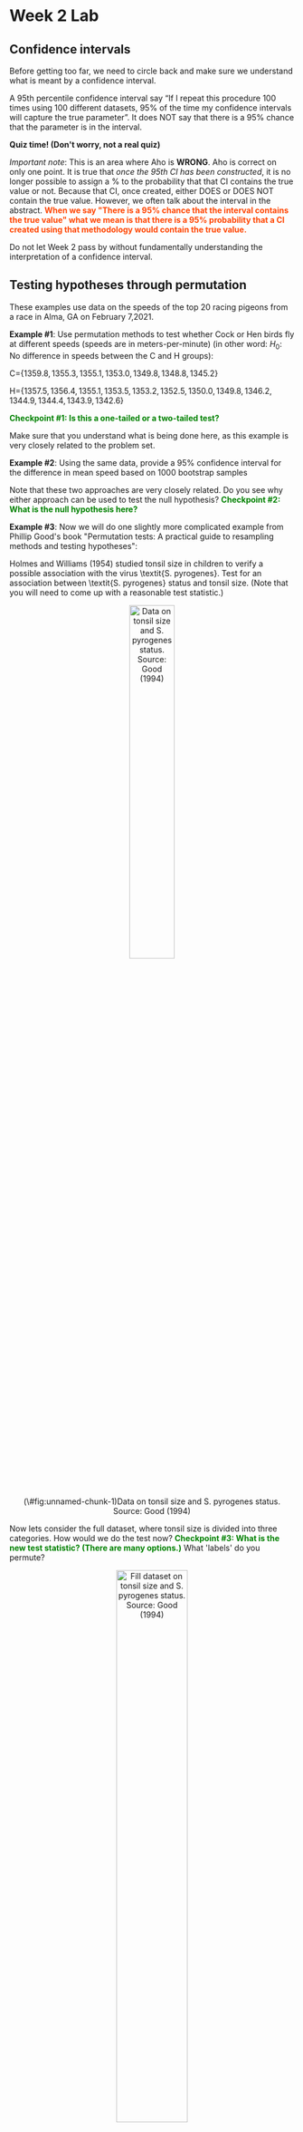 Week 2 Lab
=============

Confidence intervals
-----------------------

Before getting too far, we need to circle back and make sure we understand what is meant by a confidence interval. 

A 95th percentile confidence interval say “If I repeat this procedure 100 times using 100 different datasets, 95% of the time my confidence intervals will capture the true parameter”. It does NOT say that there is a 95% chance that the parameter is in the interval.

**Quiz time! (Don't worry, not a real quiz)**

*Important note*: This is an area where Aho is **WRONG**. Aho is correct on only one point. It is true that *once the 95th CI has been constructed*, it is no longer possible to assign a $\%$ to the probability that that CI contains the true value or not. Because that CI, once created, either DOES or DOES NOT contain the true value. However, we often talk about the interval in the abstract. **<span style="color: orangered;">When we say "There is a 95$\%$ chance that the interval contains the true value" what we mean is that there is a 95$\%$ probability that a CI created using that methodology would contain the true value.</span>**

Do not let Week 2 pass by without fundamentally understanding the interpretation of a confidence interval. 

Testing hypotheses through permutation
------------------------------------

These examples use data on the speeds of the top 20 racing pigeons from a race in Alma, GA on February 7,2021. 

**Example #1**: Use permutation methods to test whether Cock or Hen birds fly at different speeds (speeds are in meters-per-minute) (in other word: $H_{0}$: No difference in speeds between the C and H groups):

C=$\{1359.8,1355.3,1355.1,1353.0,1349.8,1348.8,1345.2\}$

H=$\{1357.5,1356.4,1355.1,1353.5,1353.2,1352.5,1350.0,1349.8,1346.2,1344.9,1344.4,1343.9,1342.6\}$

**<span style="color: green;">Checkpoint #1: Is this a one-tailed or a two-tailed test?</span>**

Make sure that you understand what is being done here, as this example is very closely related to the problem set.


**Example #2**: Using the same data, provide a 95% confidence interval for the difference in mean speed based on 1000 bootstrap samples

Note that these two approaches are very closely related. Do you see why either approach can be used to test the null hypothesis? **<span style="color: green;">Checkpoint #2: What is the null hypothesis here?</span>**

**Example #3**: Now we will do one slightly more complicated example from Phillip Good's book "Permutation tests: A practical guide to resampling methods and testing hypotheses":

Holmes and Williams (1954) studied tonsil size in children to verify a possible association with the virus \textit{S. pyrogenes}. Test for an association between \textit{S. pyrogenes} status and tonsil size. (Note that you will need to come up with a reasonable test statistic.)

<div class="figure" style="text-align: center">
<img src="Table2categories.png" alt="Data on tonsil size and S. pyrogenes status. Source: Good (1994)" width="40%" />
<p class="caption">(\#fig:unnamed-chunk-1)Data on tonsil size and S. pyrogenes status. Source: Good (1994)</p>
</div>

Now lets consider the full dataset, where tonsil size is divided into three categories. How would we do the test now? **<span style="color: green;">Checkpoint #3: What is the new test statistic? (There are many options.)</span>** What 'labels' do you permute?

<div class="figure" style="text-align: center">
<img src="Table3categories.png" alt="Fill dataset on tonsil size and S. pyrogenes status. Source: Good (1994)" width="50%" />
<p class="caption">(\#fig:unnamed-chunk-2)Fill dataset on tonsil size and S. pyrogenes status. Source: Good (1994)</p>
</div>

Basics of bootstrap and jackknife
------------------------------------

To get started with bootstrap and jackknife techniques, we start by working through a very simple example. First we simulate some data


```r
x<-seq(0,9,by=1)
```

This will constutute our "data". Let's print the result of sampling with replacement to get a sense for it...


```r
table(sample(x,size=length(x),replace=T))
```

```
## 
## 2 5 6 7 8 9 
## 2 1 1 3 1 2
```

Now we will write a little script to take bootstrap samples and calculate the means of each of these bootstrap samples


```r
xmeans<-vector(length=1000)
for (i in 1:1000)
  {
  xmeans[i]<-mean(sample(x,replace=T))
  }
```

The actual number of bootstrapped samples is arbitrary *at this point* but there are ways of characterizing the precision of the bootstrap (jackknife-after-bootstrap) which might inform the number of bootstrap samples needed. *In practice*, people tend to pick some arbitrary but large number of bootstrap samples because computers are so fast that it is often easy to draw far more samples than are actually needed. When calculation of the statistic is slow (as might be the case if you are using the samples to construct a phylogeny, for example), then you would need to be more concerned with the number of bootstrap samples. 

First, lets just look at a histogram of the bootstrapped means and plot the actual sample mean on the histogram for comparison



```r
hist(xmeans,breaks=30,col="pink")
abline(v=mean(x),lwd=2)
```

<img src="Week-2-lab_files/figure-html/unnamed-chunk-6-1.png" width="672" />

Calculating bias and standard error
-----------------------------------

From these we can calculate the bias and standard deviation for the mean (which is the "statistic"):

$$
\widehat{Bias_{boot}} = \left(\frac{1}{k}\sum^{k}_{i=1}\theta^{*}_{i}\right)-\hat{\theta}
$$


```r
bias.boot<-mean(xmeans)-mean(x)
bias.boot
```

```
## [1] -0.0105
```

```r
hist(xmeans,breaks=30,col="pink")
abline(v=mean(x),lwd=5,col="black")
abline(v=mean(xmeans),lwd=2,col="yellow")
```

<img src="Week-2-lab_files/figure-html/unnamed-chunk-7-1.png" width="672" />

$$
\widehat{s.e._{boot}} = \sqrt{\frac{1}{k-1}\sum^{k}_{i=1}(\theta^{*}_{i}-\bar{\theta^{*}})^{2}}
$$


```r
se.boot<-sd(xmeans)
```

We can find the confidence intervals in two ways:

Method #1: Assume the bootstrap statistics are normally distributed


```r
LL.boot<-mean(xmeans)-1.96*se.boot #where did 1.96 come from?
UL.boot<-mean(xmeans)+1.96*se.boot
LL.boot
```

```
## [1] 2.682863
```

```r
UL.boot
```

```
## [1] 6.296137
```

Method #2: Simply take the quantiles of the bootstrap statistics


```r
quantile(xmeans,c(0.025,0.975))
```

```
##  2.5% 97.5% 
##   2.8   6.2
```

Let's compare this to what we would have gotten if we had used normal distribution theory. First we have to calculate the standard error:


```r
se.normal<-sqrt(var(x)/length(x))
LL.normal<-mean(x)-qt(0.975,length(x)-1)*se.normal
UL.normal<-mean(x)+qt(0.975,length(x)-1)*se.normal
LL.normal
```

```
## [1] 2.334149
```

```r
UL.normal
```

```
## [1] 6.665851
```

In this case, the confidence intervals we got from the normal distribution theory are too wide.

**<span style="color: green;">Checkpoint #4: Does it make sense why the normal distribution theory intervals are too wide?</span>** Because the original were were uniformly distributed, the data has higher variance than would be expected and therefore the standard error is higher than would be expected.

There are two packages that provide functions for bootstrapping, 'boot' and 'boostrap'. We will start by using the 'bootstrap' package, which was originally designed for Efron and Tibshirani's monograph on the bootstrap. 

To test the main functionality of the 'bootstrap' package, we will use the data we already have. The 'bootstrap' function requires the input of a user-defined function to calculate the statistic of interest. Here I will write a function that calculates the mean of the input values.


```r
library(bootstrap)
theta<-function(x)
  {
    mean(x)
  }
results<-bootstrap(x=x,nboot=1000,theta=theta)
results
```

```
## $thetastar
##    [1] 5.7 6.1 4.4 3.7 4.6 3.0 6.5 4.9 4.9 4.6 5.2 5.3 4.4 4.4 5.8 6.0 3.7 3.5
##   [19] 5.3 4.2 5.4 4.1 4.4 4.4 5.1 6.6 6.5 4.6 4.6 4.1 4.4 4.9 5.5 3.2 3.5 4.3
##   [37] 5.1 3.3 5.0 4.2 2.8 4.0 3.0 4.8 5.2 5.4 4.2 5.5 4.4 4.9 3.8 3.8 5.6 3.1
##   [55] 5.3 5.6 3.9 3.9 4.1 4.5 5.7 3.5 4.6 4.6 3.8 4.5 5.0 4.2 3.4 3.7 4.4 4.4
##   [73] 5.3 4.7 5.3 4.8 3.8 5.1 4.8 3.6 4.1 3.4 4.7 3.4 3.4 4.4 4.7 3.9 4.7 5.3
##   [91] 2.8 5.4 5.5 3.6 5.6 5.0 4.6 3.9 5.3 3.4 5.5 4.0 5.1 5.8 5.1 5.0 3.8 3.1
##  [109] 5.9 4.6 4.5 5.3 5.9 4.0 3.2 3.9 3.1 2.4 3.6 4.0 4.8 6.1 4.9 3.9 4.7 3.8
##  [127] 4.4 5.5 5.0 3.0 3.2 4.3 4.7 4.9 4.3 4.1 5.0 3.5 3.1 4.4 5.5 3.7 5.8 5.3
##  [145] 3.7 3.2 3.8 4.8 5.4 4.1 4.9 3.4 4.6 3.5 3.9 3.3 4.3 3.6 5.0 4.3 4.3 4.3
##  [163] 5.6 3.7 2.9 4.2 4.0 5.8 3.6 2.9 5.5 4.8 4.0 3.3 5.0 4.6 4.0 5.9 2.9 6.1
##  [181] 4.6 5.6 6.2 4.4 5.0 3.8 3.6 2.9 4.1 4.5 4.8 4.2 4.5 4.2 5.4 6.1 4.1 3.4
##  [199] 4.9 5.0 2.6 3.7 5.9 4.6 2.3 3.9 4.7 5.1 4.9 4.1 4.9 6.0 4.8 4.5 4.6 5.0
##  [217] 5.6 3.1 5.9 5.9 4.3 3.5 5.8 4.5 5.5 5.3 3.9 4.9 5.5 4.7 4.9 3.4 5.4 2.9
##  [235] 3.9 5.5 2.6 3.9 7.3 5.9 6.1 5.4 5.6 5.8 4.1 4.2 3.9 5.2 4.0 4.5 4.9 4.4
##  [253] 3.8 4.2 5.9 5.0 4.1 4.2 4.7 5.1 4.1 5.2 4.9 4.3 4.4 6.3 4.6 4.6 4.5 2.3
##  [271] 3.8 6.0 4.2 5.2 4.7 5.2 4.3 5.5 4.0 5.0 3.9 4.3 3.1 4.1 4.2 3.5 3.7 3.5
##  [289] 6.0 5.3 3.7 3.6 5.2 4.5 2.9 3.9 4.4 3.9 5.1 3.5 4.0 4.9 6.4 3.3 3.5 3.5
##  [307] 4.3 5.3 4.0 3.4 3.1 3.5 4.5 3.1 5.0 4.8 4.5 5.4 3.1 2.8 5.2 3.9 3.1 3.6
##  [325] 3.4 3.7 5.3 3.5 5.0 4.8 5.5 3.0 3.6 3.1 4.9 5.7 2.5 3.4 3.9 5.1 4.0 4.6
##  [343] 4.4 5.5 5.6 3.2 5.5 5.7 3.8 4.2 5.4 4.3 4.0 4.7 3.3 4.5 4.5 2.7 4.7 4.0
##  [361] 5.1 4.1 5.5 5.1 3.5 3.8 5.4 4.7 5.8 4.8 3.7 3.8 3.1 5.1 2.5 5.9 6.2 3.9
##  [379] 4.4 5.8 6.2 5.4 4.8 4.4 5.1 5.7 4.4 5.0 4.6 5.2 3.9 4.4 4.7 4.6 4.2 2.8
##  [397] 5.3 4.6 4.5 3.7 5.3 5.2 4.8 4.2 4.6 6.0 2.7 2.5 4.4 4.5 4.3 4.5 4.2 4.1
##  [415] 3.6 3.9 5.1 4.7 5.2 5.6 5.0 3.3 4.9 5.1 5.0 6.0 5.1 3.4 4.9 3.8 3.3 3.9
##  [433] 6.0 4.2 5.6 5.4 3.8 4.4 5.1 3.9 5.3 4.7 4.3 4.1 3.5 4.7 5.9 4.3 5.4 4.5
##  [451] 4.2 6.2 5.3 5.7 4.9 4.0 4.3 4.5 4.7 3.0 4.9 5.6 3.8 2.9 4.8 5.6 4.4 4.7
##  [469] 5.9 3.5 3.1 5.5 6.3 6.3 5.5 4.2 2.6 4.6 4.2 4.9 3.4 5.6 4.4 4.2 5.2 4.0
##  [487] 2.7 4.7 4.5 4.1 4.5 5.1 3.2 4.4 4.4 2.7 5.6 4.4 5.4 4.9 3.8 5.3 3.7 3.1
##  [505] 5.2 4.9 4.4 3.0 4.3 3.3 4.4 5.0 3.0 4.0 5.3 4.3 3.9 3.3 5.6 4.9 4.4 4.1
##  [523] 2.9 5.3 4.2 4.7 5.0 4.9 7.5 4.3 4.0 4.5 4.8 3.9 5.1 5.4 5.3 3.8 4.5 4.7
##  [541] 3.2 4.4 4.2 4.7 3.8 4.4 5.6 6.0 4.8 4.4 3.3 5.4 3.5 3.2 4.2 4.9 3.7 5.3
##  [559] 4.4 2.7 3.9 5.0 5.4 3.8 4.9 2.7 4.5 5.1 6.2 3.2 4.3 3.0 5.2 5.5 4.9 5.1
##  [577] 4.5 3.4 4.4 3.6 4.5 5.5 3.0 6.5 5.2 4.8 2.8 4.6 3.3 5.8 4.9 4.1 4.1 5.7
##  [595] 3.4 5.6 4.6 4.0 4.1 3.8 4.8 4.3 3.7 4.0 4.4 3.5 6.1 4.8 4.6 3.1 4.3 5.2
##  [613] 4.2 4.2 5.2 2.7 5.2 5.9 4.9 4.7 4.4 4.1 3.1 4.1 4.3 3.2 5.8 5.7 4.1 4.5
##  [631] 3.3 5.4 3.7 4.3 4.0 3.6 5.0 3.7 3.7 4.1 4.5 5.3 4.2 4.8 2.7 5.2 4.6 3.4
##  [649] 4.3 3.8 3.6 4.4 6.3 4.6 6.0 5.8 5.5 3.7 2.9 6.1 6.5 4.6 5.7 4.2 4.4 4.0
##  [667] 5.7 5.4 4.9 3.3 4.6 4.7 4.7 4.4 4.1 5.1 4.7 3.0 4.1 2.5 4.4 4.2 6.2 4.6
##  [685] 2.4 4.8 4.6 4.4 5.1 4.8 3.9 3.8 4.6 3.3 3.6 3.8 4.5 5.4 4.5 4.5 6.6 5.1
##  [703] 1.7 4.7 2.4 2.6 3.9 3.0 5.1 3.2 4.5 6.5 4.1 5.2 5.1 5.1 4.8 5.2 4.5 4.8
##  [721] 5.6 2.2 3.6 5.6 5.9 4.1 5.0 4.5 5.0 4.1 6.4 5.9 4.1 4.3 5.0 2.9 4.4 5.2
##  [739] 2.8 4.6 4.6 5.6 4.3 3.7 4.6 3.6 3.8 3.2 4.9 3.1 5.1 3.8 3.5 3.5 4.7 4.6
##  [757] 4.5 3.5 5.3 3.8 4.9 3.3 2.4 4.5 3.3 6.1 3.6 5.5 4.1 3.2 3.7 3.6 5.0 4.0
##  [775] 5.8 6.1 4.2 5.5 4.4 3.6 5.3 5.4 5.0 3.4 5.8 4.8 5.1 4.4 5.0 3.5 4.9 3.9
##  [793] 3.9 4.0 5.5 4.1 4.3 4.3 5.2 4.4 4.3 3.8 3.1 4.3 3.1 4.3 4.9 2.7 4.7 3.7
##  [811] 3.4 5.0 4.0 5.0 5.0 3.0 4.1 4.3 3.8 4.0 5.3 5.4 4.4 4.1 5.7 4.2 3.6 4.7
##  [829] 3.3 2.0 5.3 3.9 3.6 4.9 4.0 5.0 3.2 4.6 2.9 3.8 5.3 3.1 4.6 4.3 4.6 4.7
##  [847] 3.7 4.2 5.4 5.0 4.6 5.0 4.3 4.9 4.6 4.7 4.2 6.2 5.3 4.1 3.4 5.2 4.9 3.7
##  [865] 5.0 4.1 3.9 5.3 5.4 4.9 4.4 4.6 4.6 6.3 4.1 3.8 4.2 3.5 4.2 4.6 4.9 4.5
##  [883] 4.7 5.5 5.7 4.4 4.9 3.8 3.2 4.7 3.8 2.7 4.3 5.8 4.5 3.6 3.8 4.7 5.4 3.9
##  [901] 3.8 3.1 5.0 3.0 6.2 5.4 4.2 4.2 5.2 4.5 5.1 3.2 3.3 4.5 3.9 4.2 5.9 4.5
##  [919] 5.7 3.4 3.8 2.6 5.2 4.6 5.3 4.4 4.5 5.0 4.0 4.8 3.1 4.6 3.1 5.9 3.9 4.4
##  [937] 4.4 3.4 5.0 2.9 3.8 5.5 5.5 4.3 5.3 3.8 3.5 4.5 4.2 4.5 4.0 5.0 4.2 3.9
##  [955] 5.2 3.4 4.9 5.6 5.5 4.8 3.5 6.1 5.0 5.4 4.8 4.3 4.8 4.7 4.2 4.8 5.5 5.7
##  [973] 5.0 5.4 5.4 4.1 5.3 5.5 3.7 2.7 4.7 5.2 6.0 4.2 5.0 7.0 3.1 5.3 4.9 5.0
##  [991] 6.0 4.2 3.2 4.8 5.1 6.1 5.5 6.1 4.3 3.2
## 
## $func.thetastar
## NULL
## 
## $jack.boot.val
## NULL
## 
## $jack.boot.se
## NULL
## 
## $call
## bootstrap(x = x, nboot = 1000, theta = theta)
```

```r
quantile(results$thetastar,c(0.025,0.975))
```

```
##   2.5%  97.5% 
## 2.7000 6.1025
```

Notice that we get exactly what we got last time. This illustrates an important point, which is that the bootstrap functions are often no easier to use than something you could write yourself.

You can also define a function of the bootstrapped statistics (we have been calling this theta) to pull out immediately any summary statistics you are interested in from the bootstrapped thetas.

Here I will write a function that calculates the bias of my estimate of the mean (which is 4.5 [i.e. the mean of the number 0,1,2,3,4,5,6,7,8,9])


```r
bias<-function(x)
  {
  mean(x)-4.5
  }
results<-bootstrap(x=x,nboot=1000,theta=theta,func=bias)
results
```

```
## $thetastar
##    [1] 4.7 3.6 4.8 4.2 5.4 5.5 4.8 3.8 3.8 4.8 5.1 4.7 4.5 4.2 4.2 5.0 3.9 4.3
##   [19] 4.7 5.1 4.6 4.9 4.2 5.0 4.2 3.6 3.5 4.0 4.0 3.3 5.0 4.1 4.4 5.2 4.7 4.6
##   [37] 3.5 4.4 5.4 4.3 3.3 4.6 4.0 5.3 5.8 4.9 3.7 5.1 3.7 2.6 4.8 4.9 5.2 5.4
##   [55] 5.9 5.3 6.4 3.7 3.4 5.4 3.6 4.9 5.1 3.8 4.1 5.6 4.5 3.4 3.7 3.6 4.9 3.5
##   [73] 4.4 3.8 3.7 4.9 4.6 5.5 4.4 4.4 4.7 3.9 4.8 4.7 4.0 3.6 4.2 3.9 4.7 4.6
##   [91] 5.1 4.8 5.1 4.1 5.1 5.6 3.3 5.5 4.3 4.3 5.8 2.4 6.2 3.5 3.6 3.2 4.3 4.9
##  [109] 3.5 4.6 3.5 4.6 4.3 5.4 6.1 5.1 4.3 5.0 4.4 3.5 4.1 4.9 5.2 4.6 5.1 3.7
##  [127] 5.6 3.5 3.5 4.8 3.8 3.7 4.1 3.8 5.3 4.7 3.6 5.1 4.9 4.5 6.0 4.5 4.6 5.3
##  [145] 5.1 4.9 4.9 2.9 5.3 4.4 5.3 4.3 3.7 5.0 3.5 4.0 4.8 5.0 4.1 4.1 5.7 7.1
##  [163] 3.3 5.6 4.3 3.6 5.5 2.8 2.8 3.0 5.2 5.5 4.5 4.4 3.5 4.9 4.0 5.2 4.4 3.5
##  [181] 5.3 5.7 4.0 4.7 4.5 4.5 4.4 3.6 5.1 5.1 4.3 3.5 3.4 4.7 5.0 3.9 3.7 4.8
##  [199] 5.5 3.1 4.7 5.2 4.7 5.1 4.5 5.0 6.0 3.3 3.0 4.3 3.7 5.5 3.4 5.1 3.6 5.4
##  [217] 4.0 4.9 5.6 4.6 4.6 4.6 4.0 4.2 4.1 4.8 4.7 3.6 6.1 3.1 4.2 5.3 4.3 3.7
##  [235] 6.0 4.0 3.6 4.4 4.0 5.7 3.8 4.7 4.1 4.7 3.7 3.2 6.1 5.5 4.2 5.0 5.0 4.4
##  [253] 4.7 3.9 2.4 4.6 4.4 3.9 5.0 5.1 2.8 5.7 3.1 4.2 4.5 5.0 5.5 3.8 4.1 5.3
##  [271] 4.2 4.6 5.9 4.4 6.4 4.7 2.9 4.8 4.5 3.9 3.2 3.9 4.5 3.9 3.9 3.5 3.7 3.7
##  [289] 5.8 4.6 3.3 5.4 4.0 6.5 4.8 3.0 5.4 2.8 6.8 4.3 5.7 4.9 3.7 5.9 2.8 4.1
##  [307] 3.5 4.3 4.4 3.2 5.4 2.9 4.4 4.7 4.0 3.3 3.5 4.8 5.3 4.4 2.9 3.9 2.6 4.0
##  [325] 2.6 4.6 5.5 4.4 3.5 5.4 4.1 5.3 5.1 6.5 4.8 3.5 5.5 5.2 5.6 6.3 5.9 5.7
##  [343] 5.0 3.1 3.7 4.3 4.7 6.1 5.3 4.2 4.4 4.5 4.0 7.1 5.9 4.4 4.7 2.7 3.9 3.5
##  [361] 3.9 4.7 4.9 2.9 4.6 4.0 5.9 3.5 3.6 2.9 4.3 3.7 4.9 4.1 3.2 4.8 4.4 3.7
##  [379] 4.4 5.3 4.9 4.9 4.4 4.4 7.0 5.4 4.6 5.2 4.7 7.3 4.0 4.2 4.1 6.6 4.1 6.8
##  [397] 2.6 5.1 4.1 3.7 4.6 5.4 4.3 4.1 4.9 5.2 3.2 5.0 6.0 3.9 4.9 4.3 3.5 4.5
##  [415] 3.4 3.9 5.2 4.5 2.6 3.9 4.6 4.5 6.1 6.1 3.4 4.3 5.4 4.0 3.9 4.8 4.9 3.9
##  [433] 4.3 5.7 3.7 4.8 3.9 5.9 5.0 5.6 4.6 3.3 4.3 4.7 3.2 4.9 6.0 5.6 5.0 3.5
##  [451] 5.5 4.2 3.8 3.4 5.1 4.5 3.6 6.5 3.6 4.8 2.3 4.2 4.6 5.4 5.2 4.5 5.0 3.7
##  [469] 4.2 5.0 5.7 3.8 4.0 5.3 4.5 3.0 4.1 5.2 4.9 6.4 3.3 4.2 3.4 4.9 5.3 5.1
##  [487] 4.6 4.4 5.1 3.2 3.4 4.2 4.0 3.8 4.6 4.5 4.1 5.1 3.4 2.4 4.7 4.6 3.8 3.4
##  [505] 5.3 3.4 3.8 5.1 5.1 5.0 3.5 3.8 5.1 2.3 5.4 5.2 4.3 5.1 4.2 5.4 5.4 4.3
##  [523] 4.9 4.5 3.6 4.6 4.7 3.6 4.8 4.8 2.7 2.7 4.1 3.8 5.3 6.1 4.4 3.9 5.4 4.2
##  [541] 4.3 5.1 4.1 4.5 3.6 5.6 6.3 5.8 4.9 5.3 4.3 4.9 3.4 4.7 4.1 3.0 4.3 4.9
##  [559] 4.0 5.7 4.5 6.3 4.3 5.1 5.7 4.0 4.6 5.2 3.4 5.0 5.7 4.2 5.7 2.7 3.5 6.0
##  [577] 2.2 5.3 5.6 3.9 5.4 2.8 4.3 4.2 4.3 3.3 4.3 4.9 3.9 3.6 4.0 3.1 4.3 4.4
##  [595] 6.4 4.5 4.7 6.0 5.8 5.1 4.5 4.6 5.2 4.1 5.9 5.1 3.3 3.8 4.0 4.2 3.9 5.6
##  [613] 4.6 5.4 4.9 4.7 4.7 5.5 4.7 2.9 5.0 5.4 4.1 3.6 3.7 4.2 4.0 3.7 3.0 4.1
##  [631] 4.9 2.6 4.2 5.3 5.3 5.8 3.5 4.6 4.7 5.4 5.6 4.5 5.1 3.8 3.6 3.9 7.1 4.5
##  [649] 4.6 6.5 3.5 5.5 5.1 5.2 4.0 4.8 5.1 4.4 4.6 3.4 5.5 4.8 4.5 3.6 4.1 5.8
##  [667] 3.4 5.2 4.8 5.5 4.1 3.6 3.6 4.1 4.5 4.7 5.0 3.7 6.1 4.5 5.0 3.6 5.4 2.8
##  [685] 4.0 3.9 3.3 4.8 4.2 4.6 3.7 5.3 5.1 3.7 3.3 4.3 3.0 4.6 4.6 3.1 5.1 4.2
##  [703] 5.1 5.3 3.0 3.7 4.5 5.6 4.9 3.8 4.8 5.5 4.7 4.8 5.0 5.4 3.4 3.9 4.9 4.8
##  [721] 5.7 3.8 4.7 4.0 5.1 4.4 3.1 4.2 6.2 5.8 5.1 4.6 3.7 3.6 4.9 4.9 3.3 2.3
##  [739] 4.8 4.7 4.4 5.2 3.6 6.1 3.9 3.6 3.1 3.7 2.3 4.1 4.5 3.9 3.0 4.1 4.1 4.1
##  [757] 5.1 5.1 5.0 5.1 4.8 5.3 3.9 4.4 4.8 2.8 4.8 5.5 5.0 3.1 5.6 5.7 4.3 4.2
##  [775] 4.5 4.7 4.0 5.7 2.3 5.7 4.4 5.7 3.1 4.6 3.4 4.3 4.7 5.4 5.9 4.1 3.0 5.5
##  [793] 2.7 5.6 5.1 6.4 3.4 2.1 3.1 2.8 4.6 3.3 4.1 4.9 5.6 5.3 6.0 5.1 3.1 5.4
##  [811] 4.7 3.6 3.0 4.8 5.0 3.1 3.9 3.6 5.3 5.2 4.6 5.7 6.0 4.4 4.0 6.3 3.8 4.4
##  [829] 3.9 5.3 3.5 3.4 6.8 5.5 4.1 4.2 3.0 6.4 4.4 3.8 5.5 3.7 6.3 6.8 3.1 3.9
##  [847] 4.1 4.0 4.7 4.9 5.1 4.9 3.9 5.3 4.2 4.7 4.5 4.5 4.3 4.1 4.8 4.1 4.3 4.0
##  [865] 4.7 5.2 4.6 3.3 4.8 5.0 6.6 4.4 5.9 4.9 6.0 5.0 5.7 5.9 4.2 5.5 5.5 5.2
##  [883] 3.7 4.0 4.2 4.6 5.1 5.1 4.6 4.1 6.4 5.5 4.6 5.4 4.3 3.4 5.3 4.3 4.7 5.7
##  [901] 2.4 3.0 4.5 5.1 5.3 6.5 3.8 4.0 2.9 4.8 4.1 2.5 4.1 4.8 4.5 4.4 4.1 3.1
##  [919] 3.7 4.8 4.3 3.9 4.9 4.5 3.9 5.0 3.9 5.3 4.0 4.2 6.3 5.1 5.5 5.2 5.6 4.0
##  [937] 5.5 5.2 4.0 4.4 6.2 4.5 4.0 4.3 3.3 4.3 3.9 4.9 4.7 5.4 5.6 4.9 5.1 3.8
##  [955] 5.6 4.7 4.9 5.2 5.4 5.9 5.5 4.6 3.7 4.4 5.1 5.4 4.8 3.9 4.4 4.1 3.8 4.8
##  [973] 5.6 3.5 6.1 4.3 4.7 5.5 5.3 4.9 5.6 4.3 3.9 5.4 3.7 3.1 5.3 4.7 4.8 4.6
##  [991] 4.4 4.3 5.7 3.5 6.4 5.6 4.2 4.6 5.2 4.7
## 
## $func.thetastar
## [1] 0.0102
## 
## $jack.boot.val
##  [1]  0.52789318  0.36214834  0.21703911  0.24000000  0.01893491 -0.11203704
##  [7] -0.17031250 -0.19035088 -0.33342776 -0.46630137
## 
## $jack.boot.se
## [1] 0.91015
## 
## $call
## bootstrap(x = x, nboot = 1000, theta = theta, func = bias)
```

Compare this to 'bias.boot' (our result from above). Why might it not be the same? Try running the same section of code several times. See how the value of the bias ($func.thetastar) jumps around? We should not be surprised by this because we can look at the jackknife-after-bootstrap estimate of the standard error of the function (in this case, that function is the bias) and we can see that it is not so small that we wouldn't expect some variation in these values.

Remember, everything we have discussed today are estimates. The statistic as applied to your data will change with new data, as will the standard error, the confidence intervals - everything! All of these values have sampling distributions and are subject to change if you repeated the procedure with new data.

Note that we can calculate any function of $\theta^{*}$. A simple example would be the 72nd percentile:


```r
perc72<-function(x)
  {
  quantile(x,probs=c(0.72))
  }
results<-bootstrap(x=x,nboot=1000,theta=theta,func=perc72)
results
```

```
## $thetastar
##    [1] 5.5 3.6 5.8 3.6 4.1 5.7 5.4 4.5 4.3 4.4 4.2 3.6 5.2 3.4 5.2 3.2 4.8 4.9
##   [19] 3.8 4.0 5.1 5.4 4.6 6.1 4.8 3.5 3.6 6.4 6.0 4.1 3.6 4.9 4.3 3.1 4.4 3.8
##   [37] 4.1 3.8 3.6 5.1 3.9 3.0 4.9 4.5 3.1 4.1 5.6 4.7 3.5 4.4 3.6 4.1 4.9 5.2
##   [55] 5.0 4.4 4.9 5.0 3.0 3.7 6.1 4.9 4.7 4.9 4.0 4.7 4.6 4.3 4.3 5.3 2.9 4.6
##   [73] 5.2 4.7 4.4 4.8 4.2 4.6 4.9 3.2 5.1 5.2 4.1 6.1 4.6 4.6 5.0 4.9 4.6 4.5
##   [91] 3.8 2.8 3.2 4.9 4.7 2.8 4.3 5.2 3.5 4.8 4.9 4.6 5.1 3.3 4.3 3.9 3.9 4.2
##  [109] 4.6 5.0 2.0 4.3 5.7 6.2 5.0 4.4 4.6 5.6 5.3 5.7 4.2 4.6 5.3 3.5 5.7 4.8
##  [127] 5.0 3.8 5.1 5.2 6.3 5.4 4.2 4.8 4.5 3.8 4.6 4.7 4.5 5.7 6.3 5.1 5.6 3.8
##  [145] 5.8 3.9 5.4 4.2 5.1 3.8 5.3 5.5 5.7 4.5 3.8 3.9 4.7 5.7 5.0 4.5 4.9 3.8
##  [163] 3.4 5.1 4.5 4.4 4.6 4.5 4.1 3.4 4.3 4.7 4.2 4.5 5.4 3.0 5.2 3.9 5.5 5.4
##  [181] 2.9 3.6 3.8 5.1 4.3 5.1 2.3 4.5 3.8 4.1 6.2 4.3 3.6 4.4 4.4 2.4 4.0 4.5
##  [199] 5.4 6.4 5.7 3.8 5.6 3.2 5.2 2.6 5.4 4.9 3.0 3.8 3.2 4.2 3.9 4.8 3.5 3.5
##  [217] 6.2 4.5 5.1 5.1 5.6 3.6 4.6 5.6 6.1 5.3 3.9 6.1 4.9 4.4 3.8 4.8 6.0 3.0
##  [235] 2.4 3.3 4.6 4.7 4.7 5.8 3.4 4.4 4.6 4.5 3.9 5.8 6.1 5.0 3.6 4.7 6.0 3.7
##  [253] 4.0 3.5 3.7 5.0 3.7 4.8 4.1 5.3 2.7 3.9 4.1 5.9 4.4 3.0 6.2 4.1 3.0 2.4
##  [271] 5.0 3.1 4.3 4.7 5.0 4.4 6.0 4.8 4.9 5.5 3.0 5.1 4.2 5.2 4.3 4.5 4.5 5.1
##  [289] 4.8 5.4 4.5 5.3 4.7 4.4 3.9 4.2 4.5 5.4 4.0 3.8 5.8 5.5 4.9 3.7 4.0 5.4
##  [307] 4.6 4.4 4.4 3.0 3.9 4.2 4.9 3.4 5.6 2.1 4.3 2.3 4.6 5.4 5.3 4.3 6.4 4.6
##  [325] 5.3 4.2 5.6 4.0 4.3 4.1 4.0 3.0 5.1 4.4 4.3 5.4 3.6 3.6 4.2 4.9 5.5 4.0
##  [343] 6.7 4.0 5.3 4.5 3.6 3.9 4.0 3.3 4.4 3.4 4.5 4.6 3.9 3.7 4.7 4.2 4.9 3.7
##  [361] 5.2 3.3 3.8 4.3 4.3 6.1 5.3 5.5 4.0 2.9 4.7 4.4 2.9 5.1 3.9 4.7 5.4 5.6
##  [379] 3.1 6.9 3.6 4.1 3.6 3.8 5.1 4.3 5.3 5.3 4.6 5.1 6.1 3.8 5.8 4.7 4.2 4.1
##  [397] 4.7 4.9 4.1 4.8 3.6 5.2 4.5 5.2 4.5 4.3 2.9 5.3 2.3 5.1 3.6 4.3 3.5 4.3
##  [415] 3.5 4.9 6.1 3.9 5.0 3.1 2.6 6.5 5.2 4.6 4.2 3.9 4.2 5.1 4.6 2.7 3.8 4.4
##  [433] 5.5 5.8 4.7 3.6 3.7 5.0 4.0 4.0 4.0 5.1 3.0 4.9 3.8 6.5 3.9 2.0 3.4 4.0
##  [451] 4.3 5.3 4.7 5.2 4.3 4.5 3.5 5.5 5.2 3.3 5.1 5.4 3.3 6.7 4.4 3.6 3.5 4.0
##  [469] 5.6 4.5 4.9 5.2 4.2 5.3 1.8 3.7 4.3 3.9 4.3 3.3 3.4 5.7 5.5 3.4 4.2 5.6
##  [487] 5.0 4.2 4.8 4.4 4.4 6.3 4.0 5.1 4.3 3.3 3.5 4.2 5.2 4.0 4.7 3.9 3.4 3.0
##  [505] 2.7 4.4 5.3 4.5 7.0 4.4 3.8 4.3 4.1 3.9 3.2 4.4 3.9 3.4 5.5 4.3 5.2 2.6
##  [523] 4.7 3.9 4.3 4.4 4.1 5.1 2.5 5.4 4.3 4.9 2.8 4.8 3.2 6.2 3.8 2.8 4.8 5.2
##  [541] 5.3 4.0 4.2 4.5 3.6 2.9 5.5 3.1 4.6 4.4 5.6 3.6 5.6 4.3 4.7 3.3 3.9 5.0
##  [559] 4.4 4.5 6.5 3.6 3.9 4.3 4.0 5.3 5.7 2.7 4.7 5.5 3.0 3.7 4.7 5.0 3.8 3.8
##  [577] 4.7 4.5 5.7 4.6 3.8 5.9 3.7 4.8 4.8 4.1 4.7 3.6 4.7 4.3 4.3 4.5 4.4 5.8
##  [595] 4.3 4.8 5.4 6.3 4.5 5.5 4.5 5.1 3.5 3.9 4.4 3.6 5.9 3.9 5.7 6.1 4.6 3.7
##  [613] 4.5 4.4 4.4 5.3 4.0 4.9 3.4 4.1 4.9 5.1 6.5 3.7 4.1 5.6 4.6 4.8 5.4 5.4
##  [631] 5.4 4.6 4.0 4.2 2.7 4.3 4.3 4.2 4.4 4.2 6.0 5.4 3.7 3.5 4.1 4.5 5.6 3.9
##  [649] 3.6 3.5 3.2 5.2 4.1 4.7 5.2 5.8 5.8 4.2 4.3 4.8 3.5 5.1 5.8 4.0 4.6 3.7
##  [667] 5.6 2.9 5.5 5.1 2.8 4.3 4.5 3.9 4.8 3.4 3.6 3.9 5.6 3.4 4.4 3.1 5.7 6.1
##  [685] 4.2 4.8 4.3 4.0 4.8 4.8 3.5 5.6 4.0 5.2 5.0 4.3 4.9 3.7 4.4 3.2 3.8 4.5
##  [703] 3.5 4.7 6.4 3.2 5.8 4.5 3.9 4.7 4.0 4.0 5.2 3.3 6.2 4.9 4.7 4.9 3.7 4.7
##  [721] 3.0 4.6 5.2 4.8 3.3 5.3 4.6 4.5 4.8 5.2 4.2 4.9 4.2 4.4 3.1 4.6 6.4 5.3
##  [739] 3.8 4.2 4.6 6.3 4.2 6.0 5.3 4.3 4.5 2.7 3.9 5.8 5.4 4.8 5.6 3.8 4.5 4.7
##  [757] 4.1 4.2 3.5 3.6 5.1 3.6 3.8 3.9 4.0 4.1 6.0 3.7 4.5 3.7 5.0 3.2 3.6 4.6
##  [775] 4.5 5.2 4.4 4.0 3.2 6.3 5.0 5.8 3.7 4.1 5.9 5.3 4.2 5.2 6.8 5.2 4.1 4.1
##  [793] 3.5 3.7 5.8 5.0 4.4 5.3 4.4 3.9 5.1 3.9 3.7 5.0 4.2 5.3 3.5 4.3 4.8 5.4
##  [811] 3.9 4.5 2.8 4.7 3.3 4.5 4.9 3.3 4.4 4.8 4.1 4.0 6.4 3.8 5.3 4.6 3.5 3.6
##  [829] 4.9 3.1 3.7 5.0 4.9 5.9 3.1 3.7 6.8 4.6 3.5 6.0 4.5 3.2 2.0 4.3 5.8 6.7
##  [847] 3.8 5.4 4.5 4.7 5.2 4.6 5.3 5.7 4.5 4.3 2.9 5.4 3.6 5.2 2.7 3.8 4.1 4.0
##  [865] 4.3 5.6 6.5 4.0 6.1 4.2 5.0 6.1 3.4 6.7 3.5 5.5 3.5 4.2 5.6 4.3 3.5 3.8
##  [883] 3.9 4.1 3.7 4.2 4.7 4.2 6.5 5.3 4.8 4.2 3.1 4.9 3.4 4.1 4.7 3.2 4.1 6.3
##  [901] 6.5 4.2 3.4 4.3 4.0 4.4 3.8 3.5 3.3 4.6 3.5 4.3 4.8 6.0 5.1 4.0 6.3 3.7
##  [919] 2.9 3.4 4.1 3.7 6.2 3.9 3.5 4.9 3.9 4.7 4.9 3.5 4.1 3.3 4.8 3.8 5.5 3.8
##  [937] 6.8 3.2 4.6 3.6 4.6 4.5 3.7 6.0 5.5 4.1 4.1 5.9 3.2 4.9 4.4 4.5 5.5 3.4
##  [955] 3.5 3.4 6.2 3.4 4.8 5.6 4.1 5.2 2.3 3.1 5.4 3.9 4.2 4.9 4.5 4.5 3.6 4.2
##  [973] 3.8 5.9 3.4 6.1 2.4 5.1 3.7 6.1 3.7 4.0 3.3 3.4 3.9 4.6 4.3 3.2 3.7 2.7
##  [991] 4.5 4.5 5.8 4.3 3.6 5.6 5.1 3.8 4.0 4.1
## 
## $func.thetastar
## 72% 
##   5 
## 
## $jack.boot.val
##  [1] 5.5 5.4 5.4 5.2 5.1 4.9 4.7 4.7 4.5 4.4
## 
## $jack.boot.se
## [1] 1.128893
## 
## $call
## bootstrap(x = x, nboot = 1000, theta = theta, func = perc72)
```

On Tuesday we went over an example in which we bootstrapped the correlation coefficient between LSAT scores and GPA. To do that, we sampled pairs of (LSAT,GPA) data with replacement. Here is a little script that would do something like that using (X,Y) data that are independently drawn from the normal distribution


```r
xdata<-matrix(rnorm(30),ncol=2)
```

Everyone's data is going to be different. With such a small sample size, it would be easy to get a positive or negative correlation by random change, but on average across everyone's datasets, there should be zero correlation because the two columns are drawn independently.


```r
n<-15
theta<-function(x,xdata)
  {
  cor(xdata[x,1],xdata[x,2])
  }
results<-bootstrap(x=1:n,nboot=50,theta=theta,xdata=xdata) 
#NB: xdata is passed to the theta function, not needed for bootstrap function itself
```

Notice the parameters that get passed to the 'bootstrap' function are: (1) the indexes which will be sampled with replacement. This is different that the raw data but the end result is the same because both the indices and the raw data get passed to the function 'theta' (2) the number of bootrapped samples (in this case 50) (3) the function to calculate the statistic (4) the raw data.

Lets look at a histogram of the bootstrapped statistics $\theta^{*}$ and draw a vertical line for the statistic as applied to the original data.


```r
hist(results$thetastar,breaks=30,col="pink")
abline(v=cor(xdata[,1],xdata[,2]),lwd=2)
```

<img src="Week-2-lab_files/figure-html/unnamed-chunk-17-1.png" width="672" />

Parametric bootstrap
---------------------

Let's do one quick example of a parametric bootstrap. We haven't introduced distributions yet (except for the Gaussian, or Normal, distribution, which is the most familiar), so lets spend a few minutes exploring the Gamma distribution, just so we have it to work with for testing out parametric bootstrap. All we need to know is that the Gamma distribution is a continuous, non-negative distribution that takes two parameters, which we call "shape" and "rate". Lets plot a few examples just to see what a Gamma distribution looks like. (Note that the Gamma distribution can be parameterized by "shape" and "rate" OR by "shape" and "scale", where "scale" is just 1/"rate". R will allow you to use either (shape,rate) or (shape,scale) as long as you specify which you are providing.

<img src="Week-2-lab_files/figure-html/unnamed-chunk-18-1.png" width="672" />


Let's generate some fairly sparse data from a Gamma distribution


```r
original.data<-rgamma(10,3,5)
```

and calculate the skew of the data using the R function 'skewness' from the 'moments' package. 


```r
library(moments)
theta<-skewness(original.data)
head(theta)
```

```
## [1] 0.1044155
```

What is skew? Skew describes how assymetric a distribution is. A distribution with a positive skew is a distribution that is "slumped over" to the right, with a right tail that is longer than the left tail. Alternatively, a distribution with negative skew has a longer left tail. Here we are just using it for illustration, as a property of a distribution that you may want to estimate using your data.

Lets use 'fitdistr' to fit a gamma distribution to these data. This function is an extremely handy function that takes in your data, the name of the distribution you are fitting, and some starting values (for the estimation optimizer under the hood), and it will return the parameter values (and their standard errors). We will learn in a couple weeks how R is doing this, but for now we will just use it out of the box. (Because we generated the data, we happen to know that the data are gamma distributed. In general we wouldn't know that, and we will see in a second that our assumption about the shape of the data really does make a difference.)


```r
library(MASS)
fit<-fitdistr(original.data,dgamma,list(shape=1,rate=1))
# fit<-fitdistr(original.data,"gamma")
# The second version would also work.
fit
```

```
##     shape       rate  
##   4.755766   7.094562 
##  (2.056587) (3.235868)
```

Now lets sample with replacement from this new distribution and calculate the skewness at each step:


```r
results<-c()
for (i in 1:1000)
  {
  x.star<-rgamma(length(original.data),shape=fit$estimate[1],rate=fit$estimate[2])
  results<-c(results,skewness(x.star))
  }
head(results)
```

```
## [1] 1.1742121 0.2195052 0.3579725 0.3350293 0.8370648 0.5097721
```

```r
hist(results,breaks=30,col="pink",ylim=c(0,1),freq=F)
```

<img src="Week-2-lab_files/figure-html/unnamed-chunk-22-1.png" width="672" />

Now we have the bootstrap distribution for skewness (the $\theta^{*}$ s), we can compare that to the equivalent non-parametric bootstrap:


```r
results2<-bootstrap(x=original.data,nboot=1000,theta=skewness)
results2
```

```
## $thetastar
##    [1] -0.4258298960 -0.4753964226  0.0138890291  0.2054585221  0.0459374117
##    [6]  0.6391189000  0.1251902587  0.5446645108  0.2371353820  0.3334945946
##   [11]  0.4295700524  0.5837777166  0.6552055094 -0.5082407577  0.4064691706
##   [16]  0.5444660286 -0.3098764534  0.2866867815  0.8614899778 -0.3673447916
##   [21]  0.1247274290  0.3528321675  0.2325992536 -0.3890342899 -0.0503945240
##   [26]  0.0332391584  0.1554713014  0.7840128538 -0.1121166587 -0.3686913956
##   [31] -0.5184361432  0.5333724808 -0.0333198543 -0.6309037551 -0.0651179227
##   [36] -0.3994530687  0.4148597109 -0.6618606874 -0.2999523901  0.2644019843
##   [41] -0.0578653412  0.0231768859  0.0824565624 -0.0493400716 -0.1463137241
##   [46] -0.9470060006  0.2645816971  0.4804580318  0.0461478748 -0.2542204293
##   [51] -0.2847786231  0.3496722390 -0.4108053558  0.5554074415  0.2792855130
##   [56] -0.1571790493 -0.2731683840  0.5421091085 -0.7780678255  0.4830934185
##   [61] -0.1382388871  0.3586480208 -0.0365638914  0.1917559945 -0.3043638178
##   [66] -0.6756557553  0.2546430246  0.2371455589 -0.4090919850  0.2829884573
##   [71]  0.0527819513 -0.6558235924  0.2490090547 -0.2657907967  0.6293509690
##   [76] -0.2885944425  0.0231768859 -0.3770584221  0.0345948456  0.0731997545
##   [81] -0.1696986014  0.1325669332 -0.1452606553  0.1210616212  0.2994769135
##   [86]  0.0969970204 -0.3042395057 -0.1687997875  0.1651875719 -0.2954923356
##   [91]  0.2432597331  1.0334594929  0.6255415182  0.2704548620  0.1511311324
##   [96]  0.3468402247 -0.1276080598  0.2469739951 -0.1025779787  0.2883604589
##  [101] -1.5359465601  0.2512165608  0.2575250344  0.1305512752 -0.1539057537
##  [106]  0.0217807146  0.7383118295 -0.0894531878 -0.2548959720  0.6946337991
##  [111] -0.1466482747  0.7384367696 -0.5037633547  0.2449226053 -0.0493400716
##  [116] -0.0992197130  0.4205387516  0.0483674474 -0.8318730840 -0.0576498551
##  [121]  0.3549728101  0.2879694286  0.4714668474 -0.1104250617  0.0708062475
##  [126] -0.6010307576 -0.3397205618  0.1819365149  0.2255000884  0.8253091484
##  [131]  0.5548446342  0.0611972170 -0.0218849958 -0.1822238538  0.0031674837
##  [136] -0.4363577233 -0.0767254804  0.5278440534  0.4889795940  0.3906063621
##  [141]  0.3719015062  0.1625139558  0.1044154897 -0.0402389295 -0.3080994706
##  [146] -1.4562072579 -0.4291583264  0.0442188971 -0.3171729678 -0.5401161249
##  [151] -0.3799996948 -0.0106734408 -0.3862272935  0.4174575688  0.6531498763
##  [156] -0.5504202067  0.5951201060 -0.7147102682  0.5807683997 -0.0383340829
##  [161] -0.6334879129  0.1154919889 -0.1231558945 -0.0671253363  0.1875340482
##  [166]  0.2830819492 -0.5200599303  1.0857471077 -0.2301390301 -0.4068921666
##  [171] -0.1556926124  0.2613263239  0.1861863859  0.0966160556  0.0362033412
##  [176]  0.2202508330  0.1305806704  0.1738335609 -0.3215593499  0.1670802067
##  [181]  0.0855889512 -0.4143121861 -0.6406579461 -0.3218807361  0.1907980531
##  [186] -0.4203825265  0.4111133555 -0.1327529389  0.1521376391 -0.0080476675
##  [191]  0.0271231513  0.5979811441  0.7613174498  0.3230654768  0.0713237386
##  [196]  0.1746292483  0.0128735964 -0.2036729385 -0.1824138172 -0.3055740847
##  [201]  0.2548276243 -0.5264717774  0.4112421387 -0.7059311218 -0.4974563065
##  [206]  0.2690809462 -0.2185143949 -0.0485163632 -0.1873102800  0.5030962296
##  [211] -0.1044895677 -0.4105004210  0.1767818136  0.2984810232  0.4334829006
##  [216] -0.2548686589  0.4224641276  0.2496957365 -0.7734693685  0.1690658409
##  [221]  0.2259741095 -0.2847514414 -0.3809507029  0.5943633071 -0.0678253588
##  [226]  0.0278101650  0.7594439580 -0.5465495411  0.1377358663  0.1856691322
##  [231] -0.4865496067 -0.0740836140 -0.7652135559 -0.1776348334 -0.5957918174
##  [236]  0.4114619179 -0.1760149625  0.6336756381  0.2071146028  0.1794665884
##  [241]  0.7205130121 -0.3492115936  0.0771252475 -0.5421384816 -0.5098429397
##  [246]  0.1006334991  0.0068353020 -1.0285894599  0.1195042312 -0.3867080607
##  [251] -0.3128531270  0.3484494260 -0.1423190874  0.5650683584  0.1136161978
##  [256] -0.6135762820  0.0809540033  0.9926698317  0.0460150229 -0.3061219310
##  [261]  0.2322215260  0.0179055143 -0.1849062079  0.2764268653 -0.7220613834
##  [266]  0.2491437933 -0.3686360665  0.0439895107  0.0186634104  0.4811180004
##  [271]  0.1989567484 -0.4596835077  0.5031634675  0.4172937908  0.3065857266
##  [276]  0.3349976407 -0.6048352616 -0.1608563393  0.2117319165 -0.2363029146
##  [281]  0.0788006748 -0.1421764459 -0.0500351128 -0.3692664470  0.0716993740
##  [286]  0.8153062036 -0.5184361432  0.1321017382 -0.6273193410  0.7527345863
##  [291]  0.2372280672 -0.0863339018 -0.2421655664  0.3744705020  0.0226979931
##  [296]  0.5624440131  0.9160665668  0.3948375262  0.8063965077 -0.0701852775
##  [301]  0.2436374484 -1.0953209105  0.7770999066  0.3304081121  0.0384933035
##  [306] -0.1961313373 -0.2029660174 -0.3303570433 -0.3056076126  0.4362618076
##  [311]  0.3042337535  0.1823764988  0.2934968434  0.3335056835  0.4484298346
##  [316]  0.1568141171 -0.1287237103 -0.1521704747 -0.0213736042  0.0956961587
##  [321]  0.2829632378  0.4098034272  0.8153062036  0.4892082229  0.0761274670
##  [326] -0.1152147125  0.5324682707 -0.0748872952 -0.5934565326  0.2646554995
##  [331] -0.2744483854 -0.6796232778 -1.6343579872 -0.3332729017  0.9584575119
##  [336]  0.1753346240 -0.1388454609  0.0330038250 -0.0123796435  0.1495598613
##  [341] -0.0262126242  0.0830740532  0.1407312215 -0.7176259436 -0.2625507473
##  [346] -0.3098464325  0.6348095787  0.5489026330  0.2332451366 -0.6401970265
##  [351]  0.3560997650  0.1053225912 -0.4501307569 -0.9201434238  0.0007014611
##  [356]  0.6094684476 -0.1559082998 -0.5561778506  0.6074556394 -1.0696469669
##  [361]  0.5962124564 -0.2432830271  0.6304847450  0.2070416355 -0.4162335329
##  [366] -0.1424399961 -0.0891810174 -0.5782218563 -0.4450012459  0.1176534147
##  [371]  0.4992655636  0.3877446473 -0.1747853358 -0.3832584359  0.0140266875
##  [376] -0.0340252370  0.4574999404  0.1869710339  0.2012982684 -0.0236365008
##  [381]  0.6494100006  0.0167012135  0.4638942244 -0.1041319661  0.8236467288
##  [386] -0.0548092311 -0.5968626301 -0.1315613494 -0.9838337625  0.0468422424
##  [391]  0.3034081798  0.4285007361  0.2166529796 -0.8138858983  0.0216240836
##  [396] -0.2574106331 -0.0801334480  0.4249482124  0.7507092760 -0.2612696654
##  [401]  1.3284583435 -0.0022387786 -0.6411283527 -0.5748507893  0.1752821939
##  [406]  0.3792750423  0.4454679301  0.8503724146 -0.0017297509  0.0609470752
##  [411] -0.9535331216 -0.2446508890 -0.1636425555  0.6861807229  0.7089947966
##  [416]  0.4268860782  0.0831347669  0.0245083747  0.0172436274 -0.9150073877
##  [421] -0.3197321600 -0.5542006434 -0.2976299452  0.6520528104  0.2428898905
##  [426]  0.2746043725  0.2475054622  0.5606980651  0.2742609787  0.7844618896
##  [431] -1.8263201812  0.4351733648  0.3714203764 -0.1509593898 -0.0051424748
##  [436]  0.1296510973  0.0993818399  0.4730229892 -0.4989587227 -0.5952347729
##  [441]  0.6623798913  0.1225019544 -0.2221276431  0.4185632980  0.5316353885
##  [446]  0.1044874208  0.5488776796  0.3053604174 -0.0404453101  0.0349202048
##  [451] -0.2691153442  0.1321017382 -0.4377713862  0.0186811330  0.5777576525
##  [456]  0.2649881515  0.5738989686  0.0862494278 -0.3044287562 -0.3342042729
##  [461] -0.5975241464  0.2428985196 -0.4653875193  0.8703334778 -0.8066967074
##  [466]  0.3512334122  0.0417469180  0.5874248757  0.0256911229 -0.4612414006
##  [471] -0.5007915944 -0.7730453450  0.7326895309  0.0766105288 -0.0342507638
##  [476]  0.3430367579 -0.1538900452  0.3598202317 -0.1499696252 -0.4422670611
##  [481]  1.4004001603 -0.2889163265 -0.3372219777 -0.0937203950  0.4664172432
##  [486]  0.0353904711  1.1060940476 -0.2246102322 -0.1114329462 -0.5109157134
##  [491]  0.4080984128  0.2634334541  1.4303508379 -0.4301767132  0.4418876618
##  [496] -1.2354436367  0.3183443739  0.0564248857  0.4800492107  0.2171750673
##  [501]  0.3447231191 -0.2937292772 -0.5944218507 -0.1164827052 -0.1046329650
##  [506]  0.3140338213 -0.1855595559 -0.3801999303  0.3241705953 -0.6072479410
##  [511] -0.1271544944 -0.1169642546  0.6692444933 -0.1527059749 -0.2427510155
##  [516] -0.7471023871  0.3614554979  0.0913477797  0.6208178311  0.2174492991
##  [521]  1.3328831243  0.4777144444 -0.5435247085  0.0458371919 -0.4144801109
##  [526] -0.0016808275  0.4737201693  0.2027479265  0.0231791537  0.1330488037
##  [531]  0.0885103635  0.3000504936 -0.7481895065 -0.4821417648  0.6033741640
##  [536]  0.7088140090 -0.6726587319  0.1220758759 -0.2872014795 -0.0649695046
##  [541]  0.3752443353  0.5693753665 -0.1890388764  0.5360118206  0.5618328394
##  [546]  0.1113201878  0.1710693744 -0.3906062003 -0.1361550375  0.5183152267
##  [551]  0.3703491363 -0.2251230719  0.1302075177 -0.0509286042 -0.0892662489
##  [556]  0.0616749931 -0.1332499850  0.2208751067  0.1074237609 -0.1066627800
##  [561]  0.3773404818  0.4828026351  0.7213821823 -0.2429667765 -0.6184309850
##  [566]  0.2247260150 -0.2393802304 -0.3120293967  0.1358578820  0.0808253729
##  [571]  0.3405717206 -0.1703285291  0.6380270445 -0.3479086780  0.7811714523
##  [576] -0.0449727438  0.6113018058 -0.3634694520  0.0880334039  0.0771252475
##  [581] -0.2556547812  0.4212807288  0.0486266808  0.7713951619 -0.0772072359
##  [586]  0.0260160568 -0.0226402568  0.0119400940  0.0714640449 -0.1558075371
##  [591] -0.0642805824  0.5701324592  0.0043743975 -0.3691321465  0.9475303628
##  [596] -0.0920334232  0.3286239386  0.7112243312 -0.4115787493 -0.2473902145
##  [601]  0.4346404481 -0.0188041066 -0.2239763895 -0.1550291077 -0.0722819491
##  [606]  0.3164669028  0.0771716087 -0.6465920968 -0.1296933024  0.2414564041
##  [611] -0.0063241135  0.4163995944  0.0107185166 -0.0568516295  0.9058583868
##  [616]  1.1314058616 -0.4351102811  0.4416093396 -0.0196698613  0.2258855297
##  [621]  0.4650446297  0.3956517432 -0.2835754819 -0.5443884890  0.0580275484
##  [626] -0.0452794917 -0.4392512142  0.1452464958  0.1428795080 -0.1615509441
##  [631]  0.3194820582 -0.5145259628 -0.2022783577 -0.2109844589 -0.6884482765
##  [636]  0.2428073430  0.9111680529 -0.3119743707  0.5400713829 -0.1339533774
##  [641]  0.5761030307  0.6056103466  0.1447705071 -0.2091720099  0.2390679248
##  [646]  0.3575859262  0.2663517037  0.0204584237  0.2409356993 -0.4365637911
##  [651]  0.0060410120  0.8107313051  0.0784851193  1.1894573512  0.2214717681
##  [656] -0.0238214628  0.2213444888 -0.2217567217 -0.3743233165  0.4587636887
##  [661]  0.3751545850 -0.0926433612  0.7576082241 -0.3418052436  0.1754984637
##  [666]  0.7448801580  0.2471577275  0.0201231930 -0.2236136303  0.0521565728
##  [671]  0.1298363759  0.5747818818 -0.1221342994 -0.1101717057 -0.0213736042
##  [676]  0.4711335136 -0.2997191568  0.5221735044 -0.1302310642 -0.0206063375
##  [681]  0.0491927800  0.2663638818 -0.1202677621  0.0222826619 -0.2866804346
##  [686] -0.5129960576 -0.7311829172 -0.2173131943  0.1388285656 -0.2888486286
##  [691] -0.0676748357  0.2465068908  0.1698013842 -0.0951912115  0.1200697448
##  [696]  0.5920245343 -0.4312870339  0.0265068859 -0.4189516586 -0.1250643152
##  [701] -0.4937745176  0.2825081038  0.2289786210  0.1646976587  0.6290549279
##  [706]  0.4200781262  0.2363303867  0.1193614565 -0.4168032031 -0.3090389934
##  [711] -0.4762248806  0.7427556270  0.4500261313  0.3739363181 -0.6675541565
##  [716]  0.0337964065  0.4273658924 -0.5562975054  0.3621648978 -0.0359563270
##  [721]  0.0285912255 -0.3293263938 -0.1995698717 -0.0540416486  0.8333267068
##  [726] -0.5074234800  0.5116943301 -0.3914136253  0.8209703536  0.6379970570
##  [731]  0.0550787313 -0.1766210361 -0.1704647171  0.4945221553  0.2149580969
##  [736]  0.3587344358  0.2690809462  0.8248846613 -0.7414942510  0.2787270122
##  [741] -0.2414268887 -0.5942385946  0.2107027742 -0.0961031805  0.1781342088
##  [746]  0.0021741011  0.2753481028 -0.1126349050 -0.0638425805  1.1670516090
##  [751] -0.3018441574  0.6599805185  0.3998455186  0.4420176216  0.2451712020
##  [756]  0.0618025590  0.0298424035 -0.1715566057  0.7321144908  0.3196882798
##  [761] -0.2639222518 -0.0517770603  0.1087217778  1.1897251538 -0.6630332846
##  [766] -0.0009812504 -0.0608239008 -0.4543463678  0.3026874346 -0.1277600012
##  [771] -0.1449242473  0.0698695229 -0.3482145982  0.2881677769 -0.2019274538
##  [776]  0.1671519626 -0.4239068391  0.2068268018  0.9749166205 -0.2854444866
##  [781]  0.5531377808 -0.1139453921  0.1324610110 -0.4267243196  0.2841489123
##  [786]  0.3306294336 -0.2405660981  0.3564206349  0.3543195754 -0.2981653964
##  [791] -0.5834619412 -0.0900073699  0.2574022247  0.7991616221  0.3238622814
##  [796]  0.7378584353 -0.6553772008  0.3460278049  0.7611014773  0.4663817697
##  [801]  0.3949534014  0.3293330106 -0.5248879987 -0.2526054243  0.2423302441
##  [806] -0.2919574831 -0.0604354241  0.4819565100 -0.0210589570  0.3952737797
##  [811]  0.0635548689 -0.1236025048 -0.3438097257  0.7583505566 -0.3482145982
##  [816]  0.2754079738 -0.2472535340  0.2850602074  0.7618965657 -0.0823052213
##  [821] -0.6586056665  0.2787129160 -0.3068876858 -0.0354001262  0.3297404347
##  [826] -0.1778678324  0.2736666163  0.6367219624 -0.1713908745  1.0092517591
##  [831]  0.5666855029  0.3218621646 -0.1026923331 -0.0997520479  0.0013392379
##  [836]  0.3424088017  0.1797436541  0.5458874217 -0.0403493494 -0.0624127354
##  [841] -0.8895577830 -0.2435078152  0.3374395913  0.3152629731  0.4132154534
##  [846] -0.0382286014  0.3081808648  0.3019065714  0.2116779498 -0.0672530828
##  [851]  0.6501883749  0.5406068651 -0.0764563836  0.2049214786  0.4405602370
##  [856] -0.4110760478  0.9342128488 -0.0627511696  0.0775289034 -0.1601223385
##  [861]  0.7064032493  0.1224798801  0.3145553363  0.1301461235 -0.1038523032
##  [866] -0.0100756543  0.0077432990 -0.4766003488 -0.1692503441  0.2374698404
##  [871] -0.1076911052 -0.2625229441  0.9619957269  0.1360790698 -0.2678647559
##  [876]  0.6335462131 -0.0044288488 -0.0951912115 -0.4918601387  0.4501209189
##  [881]  0.2758184495 -0.0951912115  1.0008970941 -0.4433193776  0.3570563812
##  [886]  1.5578114808 -0.2006523848 -0.0319462877  1.0332655114  0.9812154120
##  [891]  0.0862494278  0.0871396597 -0.0821292855 -0.5439035494  0.0616749931
##  [896] -0.1158463032  0.0007401171 -0.1688133137  0.8212867230 -0.0916995388
##  [901]  0.2027923684  0.6079588039  0.2081719646 -0.0599714137 -0.7352336945
##  [906]  0.4814441873 -0.0518178585 -0.6818022651  0.4583675815 -0.1231690529
##  [911]  0.6215860382 -0.0402775770 -0.2648663750 -0.4490648406  0.8748827517
##  [916] -0.4332787942 -0.1043239170  0.3993323944 -0.0684948543  0.0548420365
##  [921] -0.2046837276  0.2090563447 -0.1888357803  0.2053997560 -0.0811091420
##  [926]  0.4448705602  0.0024886081  0.6415319763 -0.0119563121 -0.4878803144
##  [931]  0.4396980324  0.5691995394  0.6419428720 -0.3100861692  0.1021267764
##  [936] -0.3870375152 -0.9070401866 -1.1286000547  1.0255100138  0.9326177757
##  [941] -0.0801292385  0.3845123117 -0.1737831698 -0.2187887560 -0.3683821880
##  [946]  0.1635722860 -0.1529602401 -0.0635019427 -0.4651369626 -0.1208114758
##  [951]  0.1942765092  0.3465979575  0.2406773191 -0.0322457525  0.9169751826
##  [956]  0.0666587415  0.9740670862  0.6786656603 -0.2323562526  0.8529575834
##  [961]  0.2141410473  0.3869642032  0.2934439685  0.2932986531  0.3425082006
##  [966]  0.2967743443  0.0461509923  0.1341158200  0.4875981505 -0.0317996430
##  [971] -0.0030031715 -0.1291468774 -0.4328381167  0.0402002260 -0.0339629870
##  [976]  0.2371455589 -0.7412912682 -0.5772342439  0.5972000453 -0.2516105524
##  [981] -0.1540635244  0.7169926476 -0.0966204219  0.0407031273  0.2392269053
##  [986] -0.3211206587 -0.3966131969 -1.6515490415  1.0033786304 -0.5025192856
##  [991]  0.3347753909  0.8876854078 -0.1602369226 -0.3291587357  0.3519264089
##  [996] -0.6762821755  0.1499254679  0.0500135394 -0.0138074595 -0.4851360506
## 
## $func.thetastar
## NULL
## 
## $jack.boot.val
## NULL
## 
## $jack.boot.se
## NULL
## 
## $call
## bootstrap(x = original.data, nboot = 1000, theta = skewness)
```

```r
hist(results,breaks=30,col="pink",ylim=c(0,1),freq=F)
hist(results2$thetastar,breaks=30,border="purple",add=T,density=20,col="purple",freq=F)
```

<img src="Week-2-lab_files/figure-html/unnamed-chunk-23-1.png" width="672" />

What would have happened if we would have fit a normal distribution instead of a gamma distribution?


```r
fit2<-fitdistr(original.data,dnorm,start=list(mean=1,sd=1))
```

```
## Warning in densfun(x, parm[1], parm[2], ...): NaNs produced

## Warning in densfun(x, parm[1], parm[2], ...): NaNs produced

## Warning in densfun(x, parm[1], parm[2], ...): NaNs produced

## Warning in densfun(x, parm[1], parm[2], ...): NaNs produced
```

```r
fit2
```

```
##       mean          sd    
##   0.67033820   0.28818872 
##  (0.09113328) (0.06443794)
```

```r
results.norm<-c()
for (i in 1:1000)
  {
  x.star<-rnorm(length(original.data),mean=fit2$estimate[1],sd=fit2$estimate[2])
  results.norm<-c(results.norm,skewness(x.star))
  }
head(results.norm)
```

```
## [1] -0.25472406 -0.74386594  0.57680141 -0.06922391  0.28113528  0.16001440
```

```r
hist(results,breaks=30,col="pink",ylim=c(0,1),freq=F)
hist(results.norm,breaks=30,col="lightgreen",freq=F,add=T)
hist(results2$thetastar,breaks=30,border="purple",add=T,density=20,col="purple",freq=F)
```

<img src="Week-2-lab_files/figure-html/unnamed-chunk-24-1.png" width="672" />

All three methods (two parametric and one non-parametric) really do give different distributions for the bootstrapped statistic, so the choice of which method is best depends a lot on the situation, how much data you have, and what you might already know about the underlying distribution.

Jackknifing is just as easy at bootstrapping. Here we will do a trivial example for illustration. We will write a little function for the mean even though you could put the function in directly with 'jackknife(x,mean)'


```r
theta<-function(x)
  {
  mean(x)
  }
x<-seq(0,9,by=1)
results<-jackknife(x=x,theta=theta)
results
```

```
## $jack.se
## [1] 0.9574271
## 
## $jack.bias
## [1] 0
## 
## $jack.values
##  [1] 5.000000 4.888889 4.777778 4.666667 4.555556 4.444444 4.333333 4.222222
##  [9] 4.111111 4.000000
## 
## $call
## jackknife(x = x, theta = theta)
```

**<span style="color: green;">Checkpoint #6: Why do we not have to tell the 'jackknife' function how many replicates to do?</span>**

Let's compare this with what we would have obtained from bootstrapping


```r
results2<-bootstrap(x,1000,theta)
mean(results2$thetastar)-mean(x)  #this is the bias
```

```
## [1] 0.0101
```

```r
sd(results2$thetastar)  #the standard deviation of the theta stars is the SE of the statistic (in this case, the mean)
```

```
## [1] 0.9228324
```


Everything we have done to this point used the R package 'bootstrap' - now lets compare that with the R package 'boot'. To avoid any confusion (a.k.a. masking) between the two packages, I recommend detaching the bootstrap package from the workspace with


```r
detach("package:bootstrap")
```


The 'boot' package is now recommended over the 'bootstrap' package, but they give the same answers and to some extent it is personal preference which one prefers to use.

We will still use the mean as the statistic of interest, but we will have to write a new function for it because the syntax of the 'boot' package is slightly different:


```r
library(boot)
theta<-function(x,index)
  {
  mean(x[index])
  }
boot(x,theta,R=999)
```

```
## 
## ORDINARY NONPARAMETRIC BOOTSTRAP
## 
## 
## Call:
## boot(data = x, statistic = theta, R = 999)
## 
## 
## Bootstrap Statistics :
##     original      bias    std. error
## t1*      4.5 -0.01221221   0.9178212
```

One of the main advantages to the 'boot' package over the 'bootstrap' package is the nicer formatting of the output.

Going back to our original code, lets see how we could reproduce all of these numbers:


```r
table(sample(x,size=length(x),replace=T))
```

```
## 
## 1 3 6 7 8 
## 5 1 1 1 2
```

```r
xmeans<-vector(length=1000)
for (i in 1:1000)
  {
  xmeans[i]<-mean(sample(x,replace=T))
  }
mean(x)
```

```
## [1] 4.5
```

```r
bias<-mean(xmeans)-mean(x)
se.boot<-sd(xmeans)
bias
```

```
## [1] 0.0073
```

```r
se.boot
```

```
## [1] 0.9227395
```

Why do our numbers not agree exactly with those of the boot package? This is because our estimates of bias and standard error are just estimates, and they carry with them their own uncertainties. That is one of the reasons we might bother doing jackknife-after-bootstrap.

The 'boot' package has a LOT of functionality. If we have time, we will come back to some of these more complex functions later in the semester as we cover topics like regression and glm.

